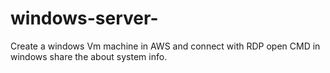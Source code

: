 # windows-server-
Create a windows Vm machine in AWS and connect with RDP open CMD in windows share the about system info.
